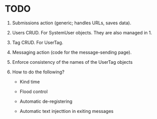TODO
====

1.  Submissions action (generic; handles URLs, saves data).

2.  Users CRUD. For SystemUser objects. They are also managed in 1.

3.  Tag CRUD. For UserTag.

4.  Messaging action (code for the message-sending page).

5.  Enforce consistency of the names of the UserTag objects

6.  How to do the following?

    - Kind time

    - Flood control

    - Automatic de-registering

    - Automatic text injecttion in exiting messages
